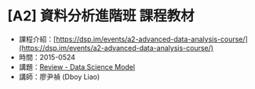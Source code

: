 # [A2] 資料分析進階班 課程教材
- 課程介紹：[https://dsp.im/events/a2-advanced-data-analysis-course/](https://dsp.im/events/a2-advanced-data-analysis-course/)
- 時間：2015-0524
- 講題：[Review - Data Science Model](https://dspim.github.io/A2_LinearModel_Review)
- 講師：廖尹禎 (Dboy Liao)
